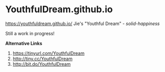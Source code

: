 # YouthfulDream.github.io
https://youthfuldream.github.io/
Jie's "Youthful Dream" -  _solid-happiness_

Still a work in progress!

**Alternative Links** 
1. https://tinyurl.com/YouthfulDream
2. http://tiny.cc/YouthfulDream
3. http://bit.do/YouthfulDream




